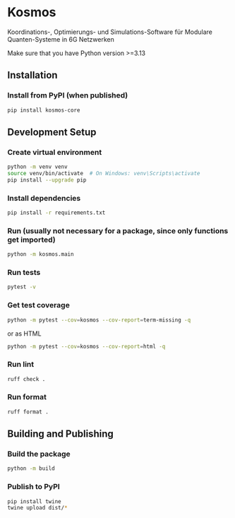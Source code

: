 # Kosmos

Koordinations-, Optimierungs- und Simulations-Software für Modulare Quanten-Systeme in 6G Netzwerken

Make sure that you have Python version >=3.13

## Installation

### Install from PyPI (when published)

```sh
pip install kosmos-core
```

## Development Setup

### Create virtual environment

```sh
python -m venv venv
source venv/bin/activate  # On Windows: venv\Scripts\activate
pip install --upgrade pip
```

### Install dependencies

```sh
pip install -r requirements.txt
```

### Run (usually not necessary for a package, since only functions get imported)

```sh
python -m kosmos.main
```

### Run tests

```sh
pytest -v
```

### Get test coverage

```sh
python -m pytest --cov=kosmos --cov-report=term-missing -q
```

or as HTML

```sh
python -m pytest --cov=kosmos --cov-report=html -q
```

### Run lint

```sh
ruff check .
```

### Run format

```sh
ruff format .
```

## Building and Publishing

### Build the package

```sh
python -m build
```

### Publish to PyPI

```sh
pip install twine
twine upload dist/*
```
